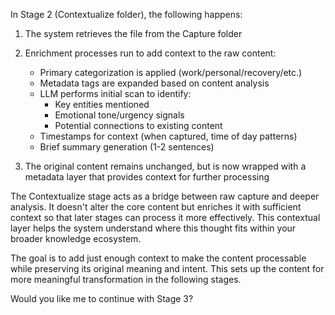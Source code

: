 In Stage 2 (Contextualize folder), the following happens:

1. The system retrieves the file from the Capture folder
2. Enrichment processes run to add context to the raw content:
   - Primary categorization is applied (work/personal/recovery/etc.)
   - Metadata tags are expanded based on content analysis
   - LLM performs initial scan to identify:
     - Key entities mentioned
     - Emotional tone/urgency signals
     - Potential connections to existing content
   - Timestamps for context (when captured, time of day patterns)
   - Brief summary generation (1-2 sentences)

3. The original content remains unchanged, but is now wrapped with a metadata layer that provides context for further processing

The Contextualize stage acts as a bridge between raw capture and deeper analysis. It doesn't alter the core content but enriches it with sufficient context so that later stages can process it more effectively. This contextual layer helps the system understand where this thought fits within your broader knowledge ecosystem.

The goal is to add just enough context to make the content processable while preserving its original meaning and intent. This sets up the content for more meaningful transformation in the following stages.

Would you like me to continue with Stage 3?